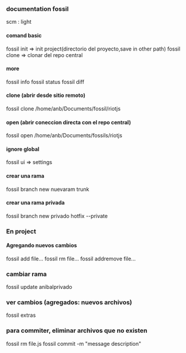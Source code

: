 ### documentation fossil
scm : light

#### comand basic
fossil init => init project(directorio del proyecto,save in other path)
fossil clone => clonar del repo central
#### more
fossil info
fossil status
fossil diff

#### clone (abrir desde sitio remoto)
fossil clone /home/anb/Documents/fossil/riotjs
#### open (abrir coneccion directa con el repo central)
fossil open /home/anb/Documents/fossils/riotjs
#### ignore global
fossil ui => settings
#### crear una rama
fossil branch new nuevaram trunk
#### crear una rama privada
fossil branch new privado hotfix --private


### En project
#### Agregando nuevos cambios
fossil add file...
fossil rm file...
fossil addremove file...
### cambiar rama
fossil update anibalprivado

### ver cambios (agregados: nuevos archivos)
fossil extras

### para commiter, eliminar archivos que no existen
fossil rm file.js
fossil commit -m "message description"
